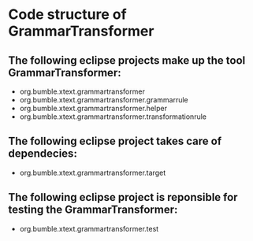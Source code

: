 # Code structure of GrammarTransformer
## The following eclipse projects make up the tool GrammarTransformer:
* org.bumble.xtext.grammartransformer
* org.bumble.xtext.grammartransformer.grammarrule
* org.bumble.xtext.grammartransformer.helper
* org.bumble.xtext.grammartransformer.transformationrule
## The following eclipse project takes care of dependecies:
* org.bumble.xtext.grammartransformer.target
## The following eclipse project is reponsible for testing the GrammarTransformer:
* org.bumble.xtext.grammartransformer.test